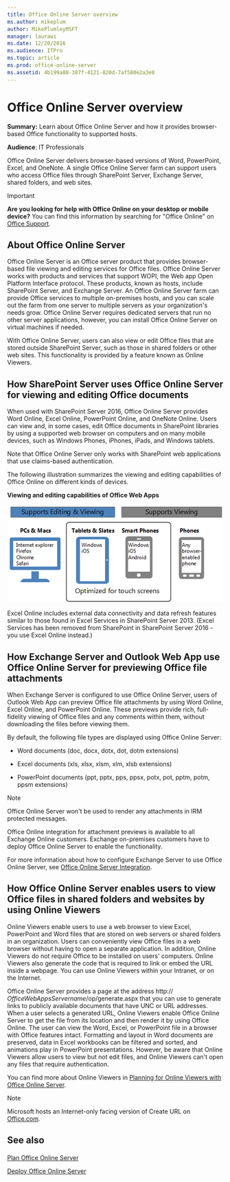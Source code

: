 ```yaml
---
title: Office Online Server overview
ms.author: mikeplum
author: MikePlumleyMSFT
manager: laurawi
ms.date: 12/20/2016
ms.audience: ITPro
ms.topic: article
ms.prod: office-online-server
ms.assetid: 4b199a88-387f-4121-820d-7af580e2a3e8
---
```



# Office Online Server overview

 **Summary:** Learn about Office Online Server and how it provides browser-based Office functionality to supported hosts.
  
    
    


 **Audience**: IT Professionals
  
    
    


Office Online Server delivers browser-based versions of Word, PowerPoint, Excel, and OneNote. A single Office Online Server farm can support users who access Office files through SharePoint Server, Exchange Server, shared folders, and web sites.
  
    
    


> [!IMPORTANT]
> **Are you looking for help with Office Online on your desktop or mobile device?** You can find this information by searching for "Office Online" on [Office Support](https://go.microsoft.com/fwlink/p/?LinkId=324961). 
  
    

## About Office Online Server
<a name="about"> </a>

Office Online Server is an Office server product that provides browser-based file viewing and editing services for Office files. Office Online Server works with products and services that support WOPI, the Web app Open Platform Interface protocol. These products, known as hosts, include SharePoint Server, and Exchange Server. An Office Online Server farm can provide Office services to multiple on-premises hosts, and you can scale out the farm from one server to multiple servers as your organization's needs grow. Office Online Server requires dedicated servers that run no other server applications, however, you can install Office Online Server on virtual machines if needed.
  
    
    
With Office Online Server, users can also view or edit Office files that are stored outside SharePoint Server, such as those in shared folders or other web sites. This functionality is provided by a feature known as Online Viewers.
  
    
    

## How SharePoint Server uses Office Online Server for viewing and editing Office documents
<a name="sharepoint"> </a>

When used with SharePoint Server 2016, Office Online Server provides Word Online, Excel Online, PowerPoint Online, and OneNote Online. Users can view and, in some cases, edit Office documents in SharePoint libraries by using a supported web browser on computers and on many mobile devices, such as Windows Phones, iPhones, iPads, and Windows tablets.
  
    
    
Note that Office Online Server only works with SharePoint web applications that use claims-based authentication.
  
    
    
The following illustration summarizes the viewing and editing capabilities of Office Online on different kinds of devices.
  
    
    

**Viewing and editing capabilities of Office Web Apps**



![A graphic that summarizes the viewing and editing capabilities of Office Web Apps on different kinds of devices. It highlights those that are optimized for touch screens.](images/WAC-SupportedViewEdit-Platforms.gif)



Excel Online includes external data connectivity and data refresh features similar to those found in Excel Services in SharePoint Server 2013. (Excel Services has been removed from SharePoint in SharePoint Server 2016 - you use Excel Online instead.)
  
    
    

## How Exchange Server and Outlook Web App use Office Online Server for previewing Office file attachments
<a name="exchange"> </a>

When Exchange Server is configured to use Office Online Server, users of Outlook Web App can preview Office file attachments by using Word Online, Excel Online, and PowerPoint Online. These previews provide rich, full-fidelity viewing of Office files and any comments within them, without downloading the files before viewing them. 
  
    
    
By default, the following file types are displayed using Office Online Server:
  
    
    

- Word documents (doc, docx, dotx, dot, dotm extensions)
    
  
- Excel documents (xls, xlsx, xlsm, xlm, xlsb extensions)
    
  
- PowerPoint documents (ppt, pptx, pps, ppsx, potx, pot, pptm, potm, ppsm extensions)
    
  

> [!NOTE]
> Office Online Server won't be used to render any attachments in IRM protected messages. 
  
    
    

Office Online integration for attachment previews is available to all Exchange Online customers. Exchange on-premises customers have to deploy Office Online Server to enable the functionality.
  
    
    
For more information about how to configure Exchange Server to use Office Online Server, see  [Office Online Server Integration](https://go.microsoft.com/fwlink/p/?LinkId=627464).
  
    
    

## How Office Online Server enables users to view Office files in shared folders and websites by using Online Viewers
<a name="onlineviewers"> </a>

Online Viewers enable users to use a web browser to view Excel, PowerPoint and Word files that are stored on web servers or shared folders in an organization. Users can conveniently view Office files in a web browser without having to open a separate application. In addition, Online Viewers do not require Office to be installed on users' computers. Online Viewers also generate the code that is required to link or embed the URL inside a webpage. You can use Online Viewers within your Intranet, or on the Internet.
  
    
    
Office Online Server provides a page at the address http:// _OfficeWebAppsServername_/op/generate.aspx that you can use to generate links to publicly available documents that have UNC or URL addresses. When a user selects a generated URL, Online Viewers enable Office Online Server to get the file from its location and then render it by using Office Online. The user can view the Word, Excel, or PowerPoint file in a browser with Office features intact. Formatting and layout in Word documents are preserved, data in Excel workbooks can be filtered and sorted, and animations play in PowerPoint presentations. However, be aware that Online Viewers allow users to view but not edit files, and Online Viewers can't open any files that require authentication.
  
    
    
You can find more about Online Viewers in  [Planning for Online Viewers with Office Online Server](plan-office-online-server.md#viewers).
  
    
    

> [!NOTE]
> Microsoft hosts an Internet-only facing version of Create URL on  [Office.com](http://go.microsoft.com/fwlink/?LinkId=256548&amp;clcid=0x409). 
  
    
    


## See also
<a name="onlineviewers"> </a>


#### 


  
    
    
 [Plan Office Online Server](plan-office-online-server.md)
  
    
    
 [Deploy Office Online Server](deploy-office-online-server.md)
